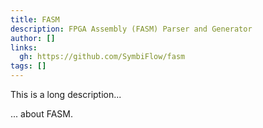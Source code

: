 ```yaml
---
title: FASM
description: FPGA Assembly (FASM) Parser and Generator
author: []
links:
  gh: https://github.com/SymbiFlow/fasm
tags: []
---
```


This is a long description...
<!--more-->
... about FASM.
